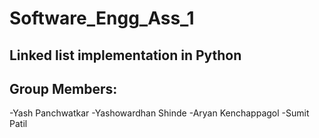 # Software_Engg_Ass_1
## Linked list implementation in Python


## Group Members: 
-Yash Panchwatkar
-Yashowardhan Shinde
-Aryan Kenchappagol
-Sumit Patil
          
          
